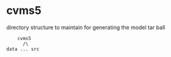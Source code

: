 # cvms5

directory structure to maintain for generating the model tar ball

```
    cvms5
      /\
data ... src
```

